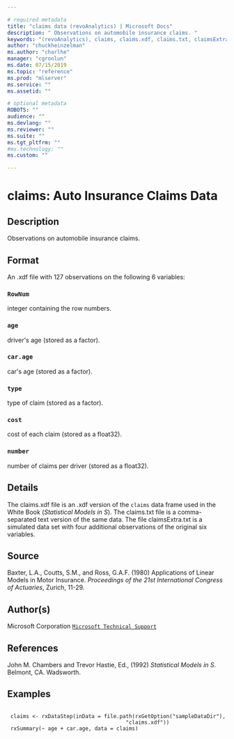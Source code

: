 ```yaml
--- 

# required metadata 
title: "claims data (revoAnalytics) | Microsoft Docs" 
description: " Observations on automobile insurance claims. " 
keywords: "(revoAnalytics), claims, claims.xdf, claims.txt, claimsExtra.txt, datasets" 
author: "chuckheinzelman"
ms.author: "charlhe" 
manager: "cgronlun" 
ms.date: 07/15/2019
ms.topic: "reference" 
ms.prod: "mlserver" 
ms.service: "" 
ms.assetid: "" 

# optional metadata 
ROBOTS: "" 
audience: "" 
ms.devlang: "" 
ms.reviewer: "" 
ms.suite: "" 
ms.tgt_pltfrm: "" 
#ms.technology: "" 
ms.custom: "" 

--- 
```







 # claims: Auto Insurance Claims Data 
 ## Description

Observations on automobile insurance claims.


 ## Format

An .xdf file with 127 observations on the following 6 variables:


### `RowNum`
integer containing the row numbers.


### `age`
driver's age (stored as a factor).


### `car.age`
car's age (stored as a factor).


### `type`
type of claim (stored as a factor).


### `cost`
cost of each claim (stored as a float32).


### `number`
number of claims per driver (stored as a float32).





 ## Details

The claims.xdf file is an .xdf version of the `claims`
data frame used in the White Book (*Statistical Models in S*). The
claims.txt file is a comma-separated text version of the same data. The
file claimsExtra.txt is a simulated data set with four additional
observations of the original six variables.


 ## Source

Baxter, L.A., Coutts, S.M., and Ross, G.A.F. (1980) Applications of Linear
Models in Motor Insurance. *Proceedings of the 21st International
Congress of Actuaries*, Zurich, 11-29.


 ## Author(s)
 Microsoft Corporation [`Microsoft Technical Support`](https://go.microsoft.com/fwlink/?LinkID=698556&clcid=0x409)


 ## References

John M. Chambers and Trevor Hastie, Ed., (1992)
*Statistical Models in S*. Belmont, CA. Wadsworth.


 ## Examples

 ```

  claims <- rxDataStep(inData = file.path(rxGetOption("sampleDataDir"),
                                       "claims.xdf"))
  rxSummary(~ age + car.age, data = claims)
```


